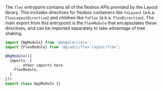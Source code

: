 The `flex` entrypoint contains all of the flexbox APIs provided by the
Layout library. This includes directives for flexbox containers like
`fxLayout` (a.k.a. `FlexLayoutDirective`) and children like `fxFlex` 
(a.k.a. `FlexDirective`). The main export from this entrypoint is the 
`FlexModule` that encapsulates these directives, and can be 
imported separately to take advantage of tree shaking.

```typescript
import {NgModule} from '@angular/core';
import {FlexModule} from '@gradii/flex-layout/flex';

@NgModule(({
  imports: [
    ... other imports here
    FlexModule,
  ]
}))
export class AppModule {}
```
